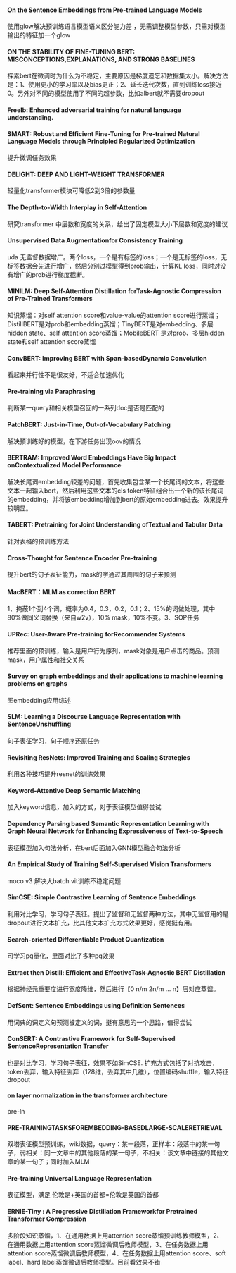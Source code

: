 #### On the Sentence Embeddings from Pre-trained Language Models
使用glow解决预训练语言模型语义区分能力差 ，无需调整模型参数，只需对模型输出的特征加一个glow

#### ON THE STABILITY OF FINE-TUNING BERT: MISCONCEPTIONS,EXPLANATIONS, AND STRONG BASELINES
探索bert在微调时为什么为不稳定，主要原因是梯度遗忘和数据集太小。解决方法是：1、使用更小的学习率以及bias更正；2、延长迭代次数，直到训练loss接近0。另外对不同的模型使用了不同的超参数，比如albert就不需要dropout

#### Freelb: Enhanced adversarial training for natural language understanding.
#### SMART: Robust and Efficient Fine-Tuning for Pre-trained Natural Language Models through Principled Regularized Optimization
提升微调任务效果

#### DELIGHT: DEEP AND LIGHT-WEIGHT TRANSFORMER
轻量化transformer模块可降低2到3倍的参数量

#### The Depth-to-Width Interplay in Self-Attention
研究transformer 中层数和宽度的关系，给出了固定模型大小下层数和宽度的建议

#### Unsupervised Data Augmentationfor Consistency Training
uda 无监督数据增广。两个loss，一个是有标签的loss；一个是无标签的loss，无标签数据会先进行增广，然后分别过模型得到prob输出，计算KL loss，同时对没有增广的prob进行梯度截断。

#### MINILM: Deep Self-Attention Distillation forTask-Agnostic Compression of Pre-Trained Transformers
知识蒸馏：对self attention score和value-value的attention score进行蒸馏；DistillBERT是对prob和embedding蒸馏；TinyBERT是对embedding、多层hidden state、self attention score蒸馏；MobileBERT 是对prob、多层hidden state和self attention score蒸馏

#### ConvBERT: Improving BERT with Span-basedDynamic Convolution
看起来并行性不是很友好，不适合加速优化

#### Pre-training via Paraphrasing
判断某一query和相关模型召回的一系列doc是否是匹配的

#### PatchBERT: Just-in-Time, Out-of-Vocabulary Patching
解决预训练好的模型，在下游任务出现oov的情况


#### BERTRAM: Improved Word Embeddings Have Big Impact onContextualized Model Performance
解决长尾词embedding较差的问题，首先收集包含某一个长尾词的文本，将这些文本一起输入bert，然后利用这些文本的cls token特征组合出一个新的该长尾词的embedding，并将该embedding增加到bert的原始embedding进去。效果提升较明显。


#### TABERT: Pretraining for Joint Understanding ofTextual and Tabular Data
针对表格的预训练方法

#### Cross-Thought for Sentence Encoder Pre-training
提升bert的句子表征能力，mask的字通过其周围的句子来预测

#### MacBERT：MLM as correction BERT
1、掩蔽1个到4个词，概率为0.4，0.3，0.2，0.1；2、15%的词做处理，其中80%做同义词替换（来自w2v），10% mask，10%不变。3、SOP任务


#### UPRec: User-Aware Pre-training forRecommender Systems
推荐里面的预训练，输入是用户行为序列，mask对象是用户点击的商品。预测mask，用户属性和社交关系

#### Survey on graph embeddings and their applications to machine learning problems on graphs
图embedding应用综述

#### SLM: Learning a Discourse Language Representation with SentenceUnshuffling
句子表征学习，句子顺序还原任务

#### Revisiting ResNets: Improved Training and Scaling Strategies
利用各种技巧提升resnet的训练效果


#### Keyword-Attentive Deep Semantic Matching
加入keyword信息，加入的方式，对于表征模型值得尝试

#### Dependency Parsing based Semantic Representation Learning with Graph Neural Network for Enhancing Expressiveness of Text-to-Speech
表征模型加入句法分析，在bert后面加入GNN模型融合句法分析

#### An Empirical Study of Training Self-Supervised Vision Transformers
moco v3 解决大batch vit训练不稳定问题

#### SimCSE: Simple Contrastive Learning of Sentence Embeddings
利用对比学习，学习句子表征。提出了监督和无监督两种方法，其中无监督用的是dropout进行文本扩充，比其他文本扩充方式效果更好，感觉挺有用。

#### Search-oriented Differentiable Product Quantization
可学习pq量化，里面对比了多种pq效果

#### Extract then Distill: Efficient and EffectiveTask-Agnostic BERT Distillation
根据神经元重要度进行宽度降维，然后进行【0 n/m 2n/m ... n】层对应蒸馏。

#### DefSent: Sentence Embeddings using Definition Sentences
用词典的词定义句预测被定义的词，挺有意思的一个思路，值得尝试


#### ConSERT: A Contrastive Framework for Self-Supervised SentenceRepresentation Transfer
也是对比学习，学习句子表征，效果不如SimCSE. 扩充方式包括了对抗攻击，token丢弃，输入特征丢弃（128维，丢弃其中几维），位置编码shuffle，输入特征dropout

#### on layer normalization in the transformer architecture
pre-ln


#### PRE-TRAININGTASKSFOREMBEDDING-BASEDLARGE-SCALERETRIEVAL
双塔表征模型预训练，wiki数据，query：某一段落，正样本：段落中的某一句子，弱相关：同一文章中的其他段落的某一句子，不相关：该文章中链接的其他文章的某一句子；同时加入MLM

#### Pre-training Universal Language Representation
表征模型，满足 伦敦是+英国的首都=伦敦是英国的首都

#### ERNIE-Tiny : A Progressive Distillation Frameworkfor Pretrained Transformer Compression
多阶段知识蒸馏，1、在通用数据上用attention score蒸馏预训练教师模型，2、在通用数据上用attention score蒸馏微调后教师模型，3、在任务数据上用attention score蒸馏微调后教师模型，4、在任务数据上用attention score、soft label、hard label蒸馏微调后教师模型。目前看效果不错
